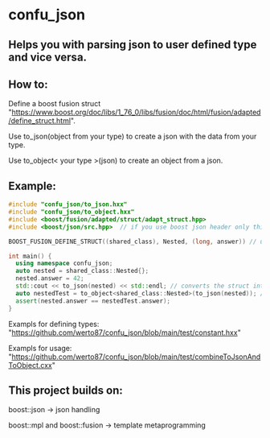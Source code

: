 # confu_json
## Helps you with parsing  json to user defined type and vice versa.

## How to:
  Define a boost fusion struct "https://www.boost.org/doc/libs/1_76_0/libs/fusion/doc/html/fusion/adapted/define_struct.html".
  
  Use to_json(object from your type) to create a json with the data from your type.
  
  Use to_object< your type >(json) to create an object from a json.
  
  
## Example:
  ```c++
  #include "confu_json/to_json.hxx"
  #include "confu_json/to_object.hxx"
  #include <boost/fusion/adapted/struct/adapt_struct.hpp>
  #include <boost/json/src.hpp>  // if you use boost json header only this file should be included only in one translation unit

  BOOST_FUSION_DEFINE_STRUCT((shared_class), Nested, (long, answer)) // used to define a struct

  int main() {
    using namespace confu_json;
    auto nested = shared_class::Nested{};
    nested.answer = 42;
    std::cout << to_json(nested) << std::endl; // converts the struct into json and prints it
    auto nestedTest = to_object<shared_class::Nested>(to_json(nested)); // converts the struct into json and back into an object
    assert(nested.answer == nestedTest.answer);
  }  
  ```
  Exampls for defining types: "https://github.com/werto87/confu_json/blob/main/test/constant.hxx"
  
  Exampls for usage: "https://github.com/werto87/confu_json/blob/main/test/combineToJsonAndToObject.cxx"

## This project builds on:
boost::json -> json handling 

boost::mpl and boost::fusion -> template metaprogramming
